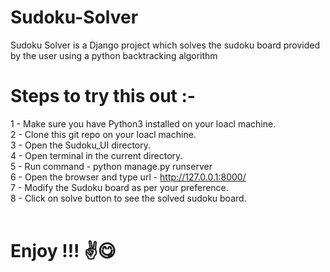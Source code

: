 # Sudoku-Solver
Sudoku Solver is a Django project which solves the sudoku board provided by the user using a python backtracking algorithm

# Steps to try this out :-
1 - Make sure you have Python3 installed on your loacl machine. <br>
2 - Clone this git repo on your loacl machine. <br>
3 - Open the Sudoku_UI directory. <br>
4 - Open terminal in the current directory. <br>
5 - Run command - python manage.py runserver <br>
6 - Open the browser and type url - http://127.0.0.1:8000/ <br>
7 - Modify the Sudoku board as per your preference. <br>
8 - Click on solve button to see the solved sudoku board. <br>
<br>
# Enjoy !!! ✌😋
